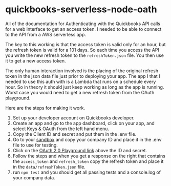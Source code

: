 # quickbooks-serverless-node-oath
All of the documentation for Authenticating with the Quickbooks API calls for a web interface to get an access token. I needed to be able to connect to the API from a AWS serverless app.

The key to this working is that the access token is valid only for an hour, but the refresh token is valid for a 101 days. So each time you access the API you write the new refresh token to the `refreshToken.json` file. You then use it to get a new access token.

The only human interaction involved is the placing of the original refresh token in the json data file just prior to deploying your app. The app I that I needed to use this auth with is a Lambda that runs on a schedule every hour. So in theory it should just keep working as long as the app is running. Worst case you would need to get a new refresh token from the OAuth playground.

Here are the steps for making it work.

1. Set up your developer account on Quickbooks developer.
2. Create an app and go to the app dashboard, click on your app, and select Keys & OAuth from the left hand menu.
3. Copy the Client ID and secret and put them in the .env file.
4. Go to your [sandbox](https://developer.intuit.com/app/developer/sandbox) and copy your company ID and place it in the .env file to use for testing.
5. Click on the [OAuth 2.0 Playground link](https://developer.intuit.com/app/developer/playground) above the ID and secret.
6. Follow the steps and when you get a response on the right that contains the `access_token` and `refresh_token` copy the refresh token and place it in the `data/refreshToken.json` file.
7. run `npm test` and you should get all passing tests and a console.log of your company data.